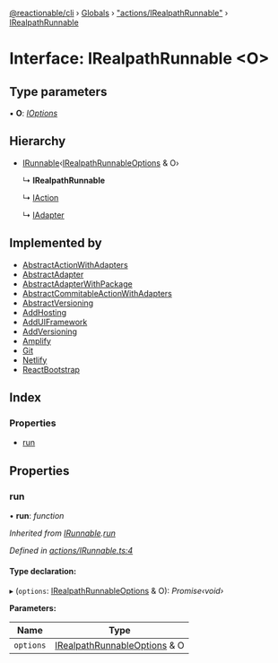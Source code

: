 [@reactionable/cli](../README.md) › [Globals](../globals.md) › ["actions/IRealpathRunnable"](../modules/_actions_irealpathrunnable_.md) › [IRealpathRunnable](_actions_irealpathrunnable_.irealpathrunnable.md)

# Interface: IRealpathRunnable <**O**>

## Type parameters

▪ **O**: *[IOptions](../modules/_actions_irunnable_.md#ioptions)*

## Hierarchy

* [IRunnable](_actions_irunnable_.irunnable.md)‹[IRealpathRunnableOptions](_actions_irealpathrunnable_.irealpathrunnableoptions.md) & O›

  ↳ **IRealpathRunnable**

  ↳ [IAction](_actions_iaction_.iaction.md)

  ↳ [IAdapter](_actions_iadapter_.iadapter.md)

## Implemented by

* [AbstractActionWithAdapters](../classes/_actions_abstractactionwithadapters_.abstractactionwithadapters.md)
* [AbstractAdapter](../classes/_actions_abstractadapter_.abstractadapter.md)
* [AbstractAdapterWithPackage](../classes/_actions_abstractadapterwithpackage_.abstractadapterwithpackage.md)
* [AbstractCommitableActionWithAdapters](../classes/_actions_abstractcommitableactionwithadapters_.abstractcommitableactionwithadapters.md)
* [AbstractVersioning](../classes/_actions_add_versioning_adapters_abstractversioning_.abstractversioning.md)
* [AddHosting](../classes/_actions_add_hosting_addhosting_.addhosting.md)
* [AddUIFramework](../classes/_actions_add_ui_framework_adduiframework_.adduiframework.md)
* [AddVersioning](../classes/_actions_add_versioning_addversioning_.addversioning.md)
* [Amplify](../classes/_actions_add_hosting_adapters_amplify_amplify_.amplify.md)
* [Git](../classes/_actions_add_versioning_adapters_github_github_.git.md)
* [Netlify](../classes/_actions_add_hosting_adapters_netlify_netlify_.netlify.md)
* [ReactBootstrap](../classes/_actions_add_ui_framework_adapters_reactbootstrap_.reactbootstrap.md)

## Index

### Properties

* [run](_actions_irealpathrunnable_.irealpathrunnable.md#run)

## Properties

###  run

• **run**: *function*

*Inherited from [IRunnable](_actions_irunnable_.irunnable.md).[run](_actions_irunnable_.irunnable.md#run)*

*Defined in [actions/IRunnable.ts:4](https://github.com/neilime/reactionable-cli/blob/86c13e3/src/actions/IRunnable.ts#L4)*

#### Type declaration:

▸ (`options`: [IRealpathRunnableOptions](_actions_irealpathrunnable_.irealpathrunnableoptions.md) & O): *Promise‹void›*

**Parameters:**

Name | Type |
------ | ------ |
`options` | [IRealpathRunnableOptions](_actions_irealpathrunnable_.irealpathrunnableoptions.md) & O |

